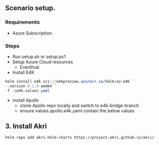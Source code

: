 ## Scenario setup.

### Requirements
- Azure Subscription

### Steps 
- Run setup.sh or setup.ps1
- Setup Azure Cloud resources
    - Eventhub 
- Install E4K
```powershell
helm install e4k oci://e4kpreview.azurecr.io/helm/az-e4k `
--version 0.1.0-amd64 `
-f .\e4k-values.yaml
```
- Install Apollo 
    - clone Apollo repo locally and switch to e4k-bridge branch
    - ensure values.apollo.e4k.yaml contain the below values

## 3. Install Akri
```sh
helm repo add akri-helm-charts https://project-akri.github.io/akri/
```
